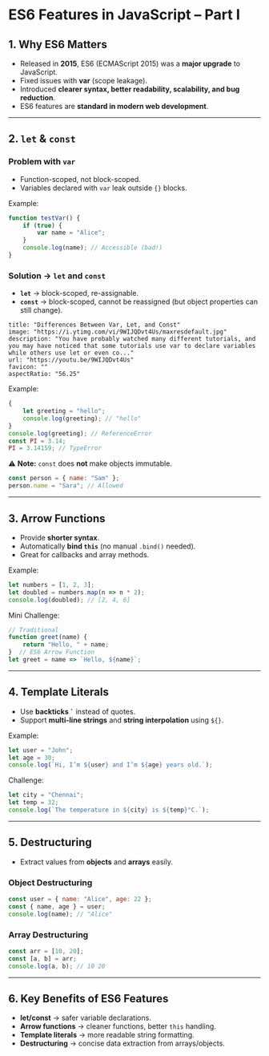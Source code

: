 # ES6 Features in JavaScript – Part I

## 1. Why ES6 Matters

- Released in **2015**, ES6 (ECMAScript 2015) was a **major upgrade** to JavaScript.
- Fixed issues with **var** (scope leakage).
- Introduced **clearer syntax, better readability, scalability, and bug reduction**.
- ES6 features are **standard in modern web development**.

---

## 2. `let` & `const`

### Problem with `var`

- Function-scoped, not block-scoped.
- Variables declared with `var` leak outside `{}` blocks.

Example:

```js
function testVar() {   
	if (true) {     
		var name = "Alice";   
	}   
	console.log(name); // Accessible (bad!) 
}
```

### Solution → `let` and `const`

- **`let`** → block-scoped, re-assignable.
- **`const`** → block-scoped, cannot be reassigned (but object properties can still change).
```embed
title: "Differences Between Var, Let, and Const"
image: "https://i.ytimg.com/vi/9WIJQDvt4Us/maxresdefault.jpg"
description: "You have probably watched many different tutorials, and you may have noticed that some tutorials use var to declare variables while others use let or even co..."
url: "https://youtu.be/9WIJQDvt4Us"
favicon: ""
aspectRatio: "56.25"
```


Example:

```js
{   
	let greeting = "hello";   
	console.log(greeting); // "hello" 
} 
console.log(greeting); // ReferenceError  
const PI = 3.14; 
PI = 3.14159; // TypeError
```

⚠️ **Note:** `const` does **not** make objects immutable.

```js
const person = { name: "Sam" }; 
person.name = "Sara"; // Allowed
```

---

## 3. Arrow Functions

- Provide **shorter syntax**.
- Automatically **bind `this`** (no manual `.bind()` needed).
- Great for callbacks and array methods.

Example:

```js
let numbers = [1, 2, 3]; 
let doubled = numbers.map(n => n * 2); 
console.log(doubled); // [2, 4, 6]
```

Mini Challenge:

```js
// Traditional 
function greet(name) {   
	return "Hello, " + name; 
}  // ES6 Arrow Function 
let greet = name => `Hello, ${name}`;
```

---

## 4. Template Literals

- Use **backticks `` ` ``** instead of quotes.
- Support **multi-line strings** and **string interpolation** using `${}`.

Example:

```js
let user = "John"; 
let age = 30; 
console.log(`Hi, I’m ${user} and I’m ${age} years old.`);
```

Challenge:

```js
let city = "Chennai"; 
let temp = 32; 
console.log(`The temperature in ${city} is ${temp}°C.`);
```

---

## 5. Destructuring

- Extract values from **objects** and **arrays** easily.

### Object Destructuring

```js
const user = { name: "Alice", age: 22 }; 
const { name, age } = user; 
console.log(name); // "Alice"
```

### Array Destructuring

```js
const arr = [10, 20]; 
const [a, b] = arr; 
console.log(a, b); // 10 20
```

---

## 6. Key Benefits of ES6 Features

- **let/const** → safer variable declarations.
- **Arrow functions** → cleaner functions, better `this` handling.
- **Template literals** → more readable string formatting.
- **Destructuring** → concise data extraction from arrays/objects.